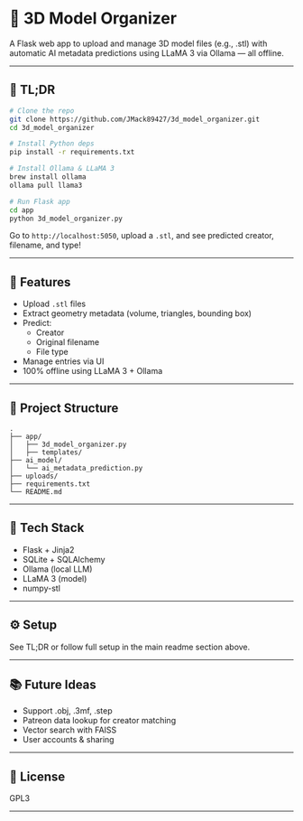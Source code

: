 
# 🧠 3D Model Organizer

A Flask web app to upload and manage 3D model files (e.g., .stl) with automatic AI metadata predictions using LLaMA 3 via Ollama — all offline.

---

## 🧾 TL;DR

```bash
# Clone the repo
git clone https://github.com/JMack89427/3d_model_organizer.git
cd 3d_model_organizer

# Install Python deps
pip install -r requirements.txt

# Install Ollama & LLaMA 3
brew install ollama
ollama pull llama3

# Run Flask app
cd app
python 3d_model_organizer.py
```

Go to `http://localhost:5050`, upload a `.stl`, and see predicted creator, filename, and type!

---

## 🚀 Features

- Upload `.stl` files
- Extract geometry metadata (volume, triangles, bounding box)
- Predict:
  - Creator
  - Original filename
  - File type
- Manage entries via UI
- 100% offline using LLaMA 3 + Ollama

---

## 📁 Project Structure

```
.
├── app/
│   ├── 3d_model_organizer.py
│   ├── templates/
├── ai_model/
│   └── ai_metadata_prediction.py
├── uploads/
├── requirements.txt
└── README.md
```

---

## 🧠 Tech Stack

- Flask + Jinja2
- SQLite + SQLAlchemy
- Ollama (local LLM)
- LLaMA 3 (model)
- numpy-stl

---

## ⚙️ Setup

See TL;DR or follow full setup in the main readme section above.

---

## 📚 Future Ideas

- Support .obj, .3mf, .step
- Patreon data lookup for creator matching
- Vector search with FAISS
- User accounts & sharing

---

## 📜 License

GPL3

---
